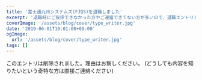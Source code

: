 ```yaml
---
title: '富士通九州システムズ(FJQS)を退職しました'
excerpt: '退職時にご挨拶できなかった方やご連絡できてない方が多いので、退職エントリという形でまとめました。 お世話になった全ての方々に、感謝を申し上げます。'
coverImage: '/assets/blog/cover/type_writer.jpg'
date: '2019-06-01T10:01:00+09:00'
ogImage:
  url: '/assets/blog/cover/type_writer.jpg'
tags: []
---
```


このエントリは削除されました。理由はお察しください。
(どうしても内容を知りたいという奇特な方は直接ご連絡ください)